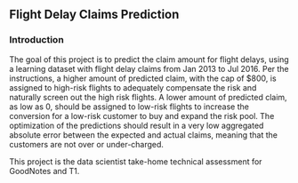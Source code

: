 ## Flight Delay Claims Prediction

### Introduction
The goal of this project is to predict the claim amount for flight delays, using a learning dataset with flight delay claims from Jan 2013 to Jul 2016.
Per the instructions, a higher amount of predicted claim, with the cap of $800, is assigned to high-risk flights to adequately compensate the risk and naturally screen out the high risk flights.
A lower amount of predicted claim, as low as 0, should be assigned to low-risk flights to increase the conversion for a low-risk customer to buy and expand the risk pool.
The optimization of the predictions should result in a very low aggregated absolute error between the expected and actual claims, meaning that the customers are not over or under-charged.

This project is the data scientist take-home technical assessment for GoodNotes and T1.
